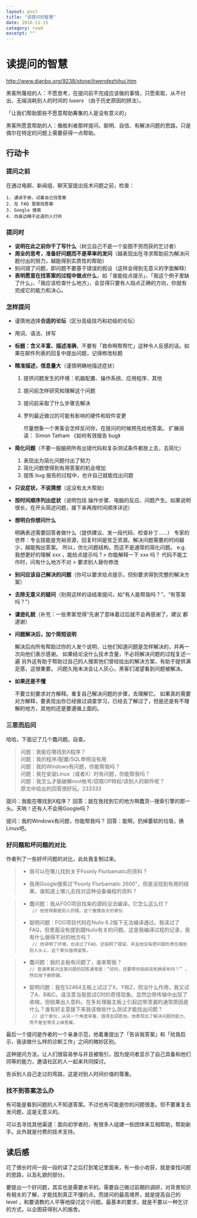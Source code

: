 ```yaml
---
layout: post
title: "读提问的智慧" 
date: 2016-11-15 
category: read 
excerpt: ""
---
```


# 读提问的智慧

http://www.dianbo.org/9238/stone/tiwendezhihui.htm

黑客所蔑视的人：不愿思考，在提问前不完成应该做的事情，只愿索取，从不付出，无端消耗别人的时间的 lusers （由于历史原因的拼法）。

「让我们帮助那些不愿意帮助筹集的人是没有意义的」

黑客所愿意帮助的人：像胜利者那样提问，聪明、自信、有解决问题的思路，只是偶尔在特定的问题上需要获得一点帮助。

## 行动卡

### 提问之前

在通过电邮、新闻组、聊天室提出技术问题之前，检查：

	1. 通读手册，试着自己找答案
	2. 在 FAQ 里面找答案
	3. Google 搜索
	4. 向身边精于此道的人打听


### 提问时

- **说明在此之前你干了写什么**（树立自己不是一个妄图不劳而获的乞讨者）
- **周全的思考，准备好问题而不是草率的发问**（越表现出在寻求帮助前为解决问题付出的努力，越能得到实质性的帮助）
- 别问错了问题，即问题不要基于错误的假设（这样会得到无意义的字面解释）
- **表明愿意在找答案的过程中做点什么**，如「谁能给点提示」、「我这个例子里缺了什么」、「我应该检查什么地方」，会显得只要有人指点正确的方向，你就有完成它的能力和决心。

### 怎样提问
- 谨慎地选择**合适的论坛**（区分高级技巧和初级的论坛）
- 用词、语法、拼写
- **标题：含义丰富、描述准确**，不要有「救命啊帮帮忙」这种令人反感的话。如果在邮件列表的回复中提出问题，记得修改标题
- **精准描述，信息量大**（谨慎明确地描述症状）

  1. 提供问题发生的环境：机器配置、操作系统、应用程序、其他
  2. 提问前怎样研究和理解这个问题
  3. 提问前采取了什么步骤去解决
  4. 罗列最近做过的可能有影响的硬件和软件变更

     尽量想象一个黑客会怎样反问你，在提问的时候预先给他答案。
     扩展阅读： Simon Tatham 《如何有效报告 bug》

- **简化问题**（不要一股脑把所有出错代码和复杂测试条件都放上去，去简化）

  1. 表现出为简化问题付出了努力
  2. 简化问题使得到有用答案的机会增加
  3. 提炼 bug 报告的过程中，也许自己就能找出问题

- **只说症状，不说猜想**（这没有太大帮助）
- **按时间顺序列出症状**（说明包括 操作步骤、电脑的反应、问题产生。如果说明很长，在开头简述问题，接下来再按时间顺序详述）
- **想明白你想问什么**
   
   明确表述需要回答者做什么（提供建议、发一段代码、检查补丁……）
   专家的世界：专业技能是充裕资源，回复时间是贫乏资源。解决问题需要的时间越少，越能掏出答案。
   所以，优化问题结构，而这不是通常的简化问题。
   e.g. 
   我想更好的理解 xxx ，能给点提示吗？> 你能解释一下 xxx 吗？
   代码不能工作时，问有什么地方不对 > 要求别人替你修改
   
- **别问应该自己解决的问题**（你可以要求给点提示，但别要求得到完整的解决方案）
- **去除无意义的疑问**（别用这样的话结束提问，如“有人能帮我吗？”、“有答案吗？”）
- **谦逊礼貌**（补充：一些黑客觉得“先谢了意味着过后就不会再感谢了。建议 都道谢）
- **问题解决后，加个简短说明**
   
   解决后向所有帮助过你的人发个说明，让他们知道问题是怎样解决的，并再一次向他们表示感谢。
   如果结论没什么技术含量，不必将解决问题的过程复述一遍
   另外这有助于帮助过自己的人搜索他们曾经给出的解决方案，有助于提供满足感，这很重要。
   问题久拖未决会让人灰心，黑客们渴望看到问题被解决。
- **如果还是不懂**
   
   不要立刻要求对方解释。重复自己解决问题的步骤，去理解它。
   如果真的需要对方解释，要表现出你已经做过调查学习，已经去了解过了，但是还是有不理解的地方，其他的还是要遵循上面的。

### 三思而后问
哈哈，下面记了几个蠢问题。自查。

> 问题：我能在哪找到X程序？   
> 问题：我的程序/配置/SQL申明没有用   
> 问题：我的Windows有问题，你能帮我吗？   
> 问题：我在安装Linux（或者X）时有问题，你能帮我吗？   
> 问题：我怎么才能破解root帐号/窃取OP特权/读别人的邮件呢？  
> 原文中给出的回答很好玩。233333  

提问：我能在哪找到X程序？ 
回答：就在我找到它的地方啊蠢货--搜索引擎的那一头。天呐！还有人不会用Google吗？

提问：我的Windows有问题，你能帮我吗？ 
回答：能啊，扔掉萎软的垃圾，换Linux吧。

### 好问题和坏问题的对比
作者列了一些好坏问题的对比，此处我复制过来。

> - 我可以在哪儿找到关于Foonly Flurbamatic的资料？ 
>
> - 我用Google搜索过“Foonly Flurbamatic 2600”，但是没找到有用的结果。谁知道上哪儿去找对这种设备编程的资料？ 


> - 蠢问题：我从FOO项目找来的源码没法编译。它怎么这么烂？    
>  ` // 他觉得都是别人的错，这个傲慢自大的家伙`
>
> - 聪明问题：FOO项目代码在Nulix 6.2版下无法编译通过。我读过了FAQ，但里面没有提到跟Nulix有关的问题。这是我编译过程的记录，我有什么做得不对的地方吗？   
> ` // 他讲明了环境，也读过了FAQ，还指明了错误，并且他没有把问题的责任推到别人头上，这个家伙值得留意。`


> - 蠢问题：我的主板有问题了，谁来帮我？    
> `// 普通黑客对这类问题的回答通常是：“好的，还要帮你拍拍背和换尿布吗？” ，然后按下删除键。` 
>
> - 聪明问题：我在S2464主板上试过了X、Y和Z，但没什么作用，我又试了A、B和C。请注意当我尝试C时的奇怪现象。显然边带传输中出现了收缩，但结果出人意料。在多处理器主板上引起边带泄漏的通常原因是什么？谁有好主意接下来我该做些什么测试才能找出问题？     
>    ` // 这个家伙，从另一个角度来看，值得去回答他。他表现出了解决问题的能力，而不是坐等天上掉答案。`

最后一个提问是作者的一个亲身示范，他着重提出了「告诉我答案」和「给我启示，我该做什么样的诊断工作」之间的微妙区别。

这种提问方法，让人们很容易参与并且被吸引，因为提问者显示了自己具备和他们同等的能力，邀请社区的人一起来共同探讨。

告诉别人自己走过的弯路，这是对别人时间价值的尊重。

### 找不到答案怎么办
有可能是看到问题的人不知道答案。不过也有可能是你的问题很差。但不要重复去发问题，这是无意义的。

可以去寻找其他渠道：面向初学者的，有很多人组建一些团体来互相帮助，帮助新手。此外就是付费的技术支持。

## 读后感
花了很长时间一段一段的读了之后打到笔记里面来，有一些小收获，就是查找问题的思路，以及礼貌的部分。

要提出一个好问题，其实也是需要水平的。需要自己做过前期的调研，对背景知识有相关的了解，才能找到真正不懂的点。而提问的最高境界，就是提高自己的 level ，和要请教的人平等地探讨这个问题。最基本的要求，就是不要以一种乞讨的方式，以企图获得别人的施舍。

